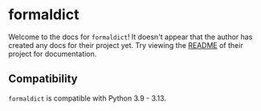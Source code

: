 # formaldict

Welcome to the docs for `formaldict`! It doesn't appear that the author has created any docs for their project yet. Try viewing the [README](https://github.com/Opus10/formaldict) of their project for documentation.

## Compatibility

`formaldict` is compatible with Python 3.9 - 3.13.
